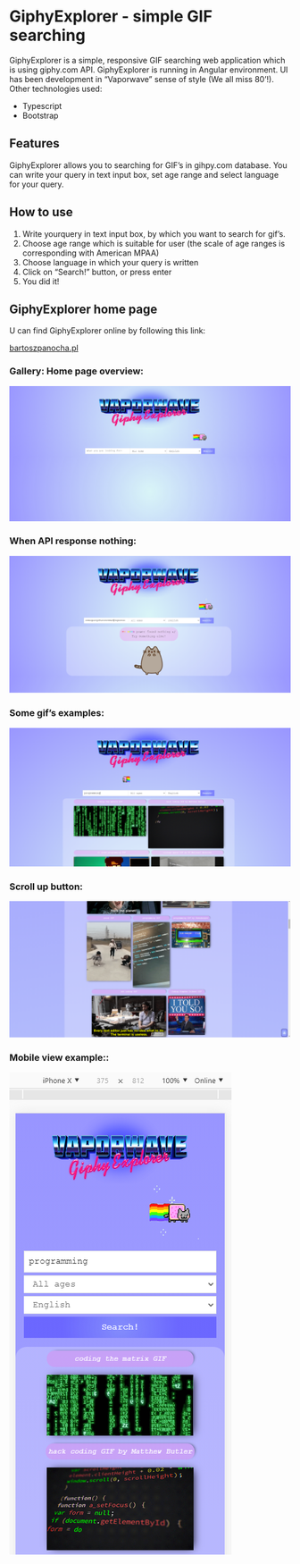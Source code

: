 # GiphyExplorer - simple GIF searching

GiphyExplorer is a simple, responsive GIF searching web application which is using giphy.com API. GiphyExplorer is running in Angular environment. UI has been development in “Vaporwave” sense of style (We all miss 80’!).
Other technologies used:

   * Typescript
   * Bootstrap

## Features

GiphyExplorer allows you to searching for GIF’s in gihpy.com database. You can write your query in text input box, set age range and select language for your query.

## How to use

1. Write yourquery in text input box, by which you want to search for gif’s.
2. Choose age range which is suitable for user (the scale of age ranges is corresponding with American MPAA)
3. Choose language in which your query is written
4. Click on “Search!” button, or press enter
5. You did it!

## GiphyExplorer home page

U can find GiphyExplorer online by following this link:

[bartoszpanocha.pl](https://bartoszpanocha.pl)

### Gallery: Home page overview:
![Home](\readmeimg\1.png)
### When API response nothing:
![API response nothing](2.png)
### Some gif’s examples:
![Gif example](3.png)
### Scroll up button:
![Scroll up button](4.png)
### Mobile view example::
![Mobile view](5.png)

